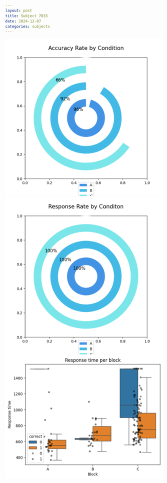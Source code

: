 ```yaml
---
layout: post
title: Subject 7033
date: 2024-12-07
categories: subjects
---
```


![](data/7033/run-22/7033_accuracy_rate.png)
![](data/7033/run-22/7033_response_rate.png)
![](data/7033/run-22/7033_rt.png)
